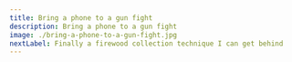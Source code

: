 ```yaml
---
title: Bring a phone to a gun fight
description: Bring a phone to a gun fight
image: ./bring-a-phone-to-a-gun-fight.jpg
nextLabel: Finally a firewood collection technique I can get behind
---
```

